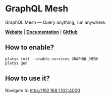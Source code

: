 # GraphQL Mesh

GraphQL Mesh — Query anything, run anywhere. 

**[Website](https://www.graphql-mesh.com/)** | **[Documentation](https://www.graphql-mesh.com/docs/getting-started/introduction)** | **[GitHub](https://github.com/urigo/graphql-mesh)**

## How to enable?

```
platys init --enable-services GRAPHQL_MESH
platys gen
```

## How to use it?

Navigate to <http://192.168.1.102:4000>